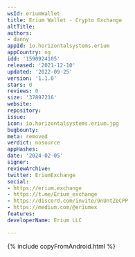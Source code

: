```yaml
---
wsId: eriumWallet
title: Erium Wallet - Crypto Exchange
altTitle: 
authors:
- danny
appId: io.horizontalsystems.erium
appCountry: ng
idd: '1590924105'
released: '2021-12-10'
updated: '2022-09-25'
version: '1.1.0'
stars: 0
reviews: 0
size: '37897216'
website: 
repository: 
issue: 
icon: io.horizontalsystems.erium.jpg
bugbounty: 
meta: removed
verdict: nosource
appHashes: 
date: '2024-02-05'
signer: 
reviewArchive: 
twitter: EriumExchange
social:
- https://erium.exchange
- https://t.me/Erium_exchange
- https://discord.com/invite/9nUntZeCPP
- https://medium.com/@eriumex
features: 
developerName: Erium LLC

---
```


{% include copyFromAndroid.html %}
